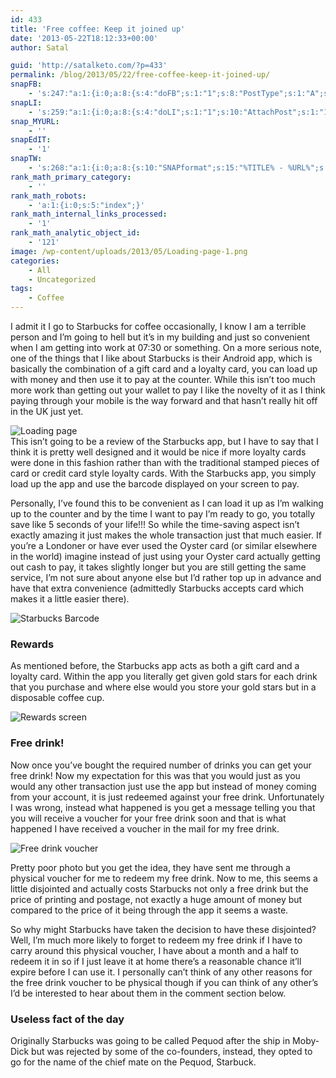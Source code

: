 ```yaml
---
id: 433
title: 'Free coffee: Keep it joined up'
date: '2013-05-22T18:12:33+00:00'
author: Satal

guid: 'http://satalketo.com/?p=433'
permalink: /blog/2013/05/22/free-coffee-keep-it-joined-up/
snapFB:
    - 's:247:"a:1:{i:0;a:8:{s:4:"doFB";s:1:"1";s:8:"PostType";s:1:"A";s:10:"AttachPost";s:1:"1";s:10:"SNAPformat";s:51:"New post (%TITLE%) has been published on %SITENAME%";s:9:"isAutoImg";s:1:"A";s:8:"imgToUse";b:0;s:9:"isAutoURL";s:1:"A";s:8:"urlToUse";b:0;}}";'
snapLI:
    - 's:259:"a:1:{i:0;a:8:{s:4:"doLI";s:1:"1";s:10:"AttachPost";s:1:"1";s:10:"SNAPformat";s:41:"New post has been published on %SITENAME%";s:11:"SNAPformatT";s:18:"New Post - %TITLE%";s:9:"isAutoImg";s:1:"A";s:8:"imgToUse";b:0;s:9:"isAutoURL";s:1:"A";s:8:"urlToUse";b:0;}}";'
snap_MYURL:
    - ''
snapEdIT:
    - '1'
snapTW:
    - 's:268:"a:1:{i:0;a:8:{s:10:"SNAPformat";s:15:"%TITLE% - %URL%";s:8:"attchImg";s:1:"1";s:9:"isAutoImg";s:1:"A";s:8:"imgToUse";s:0:"";s:9:"msgFormat";s:59:"New post (%TITLE%) has been published on %SITENAME% - %URL%";s:9:"isAutoURL";s:1:"A";s:8:"urlToUse";s:0:"";s:2:"do";i:0;}}";'
rank_math_primary_category:
    - ''
rank_math_robots:
    - 'a:1:{i:0;s:5:"index";}'
rank_math_internal_links_processed:
    - '1'
rank_math_analytic_object_id:
    - '121'
image: /wp-content/uploads/2013/05/Loading-page-1.png
categories:
    - All
    - Uncategorized
tags:
    - Coffee
---
```


I admit it I go to Starbucks for coffee occasionally, I know I am a terrible person and I’m going to hell but it’s in my building and just so convenient when I am getting into work at 07:30 or something. On a more serious note, one of the things that I like about Starbucks is their Android app, which is basically the combination of a gift card and a loyalty card, you can load up with money and then use it to pay at the counter. While this isn’t too much more work than getting out your wallet to pay I like the novelty of it as I think paying through your mobile is the way forward and that hasn’t really hit off in the UK just yet.

![Loading page](https://samjenkins.com/wp-content/uploads/2013/05/Loading-page.png)  
This isn’t going to be a review of the Starbucks app, but I have to say that I think it is pretty well designed and it would be nice if more loyalty cards were done in this fashion rather than with the traditional stamped pieces of card or credit card style loyalty cards. With the Starbucks app, you simply load up the app and use the barcode displayed on your screen to pay.

Personally, I’ve found this to be convenient as I can load it up as I’m walking up to the counter and by the time I want to pay I’m ready to go, you totally save like 5 seconds of your life!!! So while the time-saving aspect isn’t exactly amazing it just makes the whole transaction just that much easier. If you’re a Londoner or have ever used the Oyster card (or similar elsewhere in the world) imagine instead of just using your Oyster card actually getting out cash to pay, it takes slightly longer but you are still getting the same service, I’m not sure about anyone else but I’d rather top up in advance and have that extra convenience (admittedly Starbucks accepts card which makes it a little easier there).

![Starbucks Barcode](https://samjenkins.com/wp-content/uploads/2013/05/Barcode.png)

### Rewards

As mentioned before, the Starbucks app acts as both a gift card and a loyalty card. Within the app you literally get given gold stars for each drink that you purchase and where else would you store your gold stars but in a disposable coffee cup.

![Rewards screen](https://samjenkins.com/wp-content/uploads/2013/05/Rewards-page.png)

### Free drink!

Now once you’ve bought the required number of drinks you can get your free drink! Now my expectation for this was that you would just as you would any other transaction just use the app but instead of money coming from your account, it is just redeemed against your free drink. Unfortunately I was wrong, instead what happened is you get a message telling you that you will receive a voucher for your free drink soon and that is what happened I have received a voucher in the mail for my free drink.

![Free drink voucher](https://samjenkins.com/wp-content/uploads/2013/05/Free-Drink-Voucher.png)

Pretty poor photo but you get the idea, they have sent me through a physical voucher for me to redeem my free drink. Now to me, this seems a little disjointed and actually costs Starbucks not only a free drink but the price of printing and postage, not exactly a huge amount of money but compared to the price of it being through the app it seems a waste.

So why might Starbucks have taken the decision to have these disjointed? Well, I’m much more likely to forget to redeem my free drink if I have to carry around this physical voucher, I have about a month and a half to redeem it in so if I just leave it at home there’s a reasonable chance it’ll expire before I can use it. I personally can’t think of any other reasons for the free drink voucher to be physical though if you can think of any other’s I’d be interested to hear about them in the comment section below.

### Useless fact of the day

Originally Starbucks was going to be called Pequod after the ship in Moby-Dick but was rejected by some of the co-founders, instead, they opted to go for the name of the chief mate on the Pequod, Starbuck.